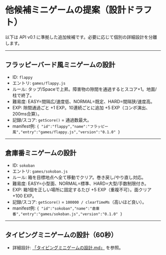 # 他候補ミニゲームの提案（設計ドラフト）

以下は API v0.1 に準拠した追加候補です。必要に応じて個別の詳細設計を分離します。

---

## フラッピーバード風ミニゲームの設計
- ID: `flappy`
- エントリ: `games/flappy.js`
- ルール: タップ/Spaceで上昇。障害物の隙間を通過するとスコア+1。地面/柱で終了。
- 難易度: EASY=間隔広/速度低、NORMAL=既定、HARD=間隔狭/速度高。
- EXP: 隙間通過ごと +1 EXP。10連続ごとに追加 +5 EXP（コンボ演出、200ms合算）。
- 記録/スコア: `getScore()` = 通過数最大。
- manifest例: `{ "id":"flappy","name":"フラッピー風","entry":"games/flappy.js","version":"0.1.0" }`

---

## 倉庫番ミニゲームの設計
- ID: `sokoban`
- エントリ: `games/sokoban.js`
- ルール: 箱を目標地点へ全て移動でクリア。巻き戻し/やり直し対応。
- 難易度: EASY=小型面、NORMAL=標準、HARD=大型/手数制限付き。
- EXP: 箱1個を正しい場所に固定するたび +5 EXP（重複不可）。面クリア +100 EXP。
- 記録/スコア: `getScore()` = `100000 / clearTimeMs`（高いほど良い）。
- manifest例: `{ "id":"sokoban","name":"倉庫番","entry":"games/sokoban.js","version":"0.1.0" }`

---

## タイピングミニゲームの設計（60秒）
- 詳細設計: [「タイピングミニゲームの設計.md」](タイピングミニゲームの設計.md) を参照。

